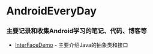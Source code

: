 # AndroidEveryDay

### 主要记录和收集Android学习的笔记、代码、博客等
- [InterFaceDemo](https://github.com/wangdongyang/AndroidEveryDay/blob/master/InterFaceDemo.java) - 主要介绍Java的抽象类和接口
